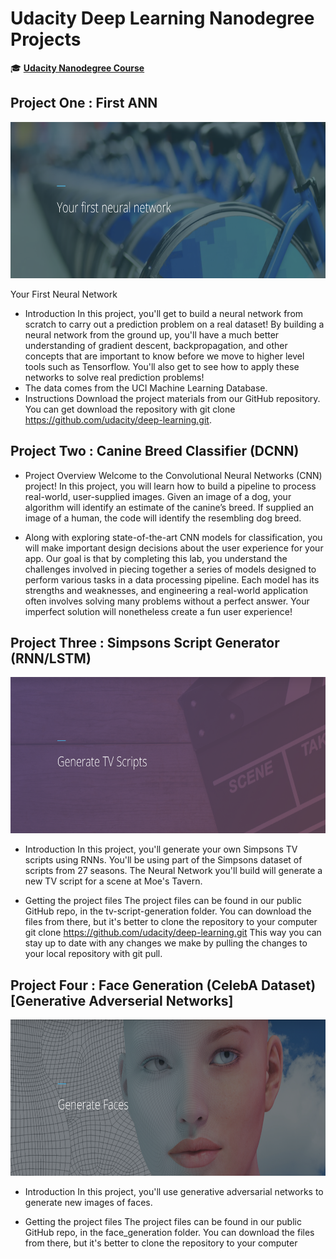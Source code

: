 # Udacity Deep Learning Nanodegree Projects

:mortar_board: **[Udacity Nanodegree Course](https://in.udacity.com/course/deep-learning-nanodegree--nd101)**

## Project One : First ANN 

<img src="https://github.com/udayrajsawhney/Udacity-Deep-Learning/blob/master/screenshots/2.png" width="600" height="250"/>

Your First Neural Network
- Introduction
In this project, you'll get to build a neural network from scratch to carry out a prediction problem on a real dataset! By building a neural network from the ground up, you'll have a much better understanding of gradient descent, backpropagation, and other concepts that are important to know before we move to higher level tools such as Tensorflow. You'll also get to see how to apply these networks to solve real prediction problems!
- The data comes from the UCI Machine Learning Database.
- Instructions
Download the project materials from our GitHub repository. You can get download the repository with git clone https://github.com/udacity/deep-learning.git. 

## Project Two : Canine Breed Classifier (DCNN) 

- Project Overview
Welcome to the Convolutional Neural Networks (CNN) project! In this project, you will learn how to build a pipeline to process real-world, user-supplied images. Given an image of a dog, your algorithm will identify an estimate of the canine’s breed. If supplied an image of a human, the code will identify the resembling dog breed.

- Along with exploring state-of-the-art CNN models for classification, you will make important design decisions about the user experience for your app. Our goal is that by completing this lab, you understand the challenges involved in piecing together a series of models designed to perform various tasks in a data processing pipeline. Each model has its strengths and weaknesses, and engineering a real-world application often involves solving many problems without a perfect answer. Your imperfect solution will nonetheless create a fun user experience!

## Project Three : Simpsons Script Generator (RNN/LSTM) 


<img src="https://github.com/udayrajsawhney/Udacity-Deep-Learning/blob/master/screenshots/1.png" width="600" height="250"/>

- Introduction
In this project, you'll generate your own Simpsons TV scripts using RNNs. You'll be using part of the Simpsons dataset of scripts from 27 seasons. The Neural Network you'll build will generate a new TV script for a scene at Moe's Tavern.

- Getting the project files
The project files can be found in our public GitHub repo, in the tv-script-generation folder. You can download the files from there, but it's better to clone the repository to your computer git clone https://github.com/udacity/deep-learning.git
This way you can stay up to date with any changes we make by pulling the changes to your local repository with git pull.

## Project Four : Face Generation (CelebA Dataset) [Generative Adverserial Networks] 


<img src="https://github.com/udayrajsawhney/Udacity-Deep-Learning/blob/master/screenshots/3.png" width="600" height="250"/>

- Introduction
In this project, you'll use generative adversarial networks to generate new images of faces.

- Getting the project files
The project files can be found in our public GitHub repo, in the face_generation folder. You can download the files from there, but it's better to clone the repository to your computer


